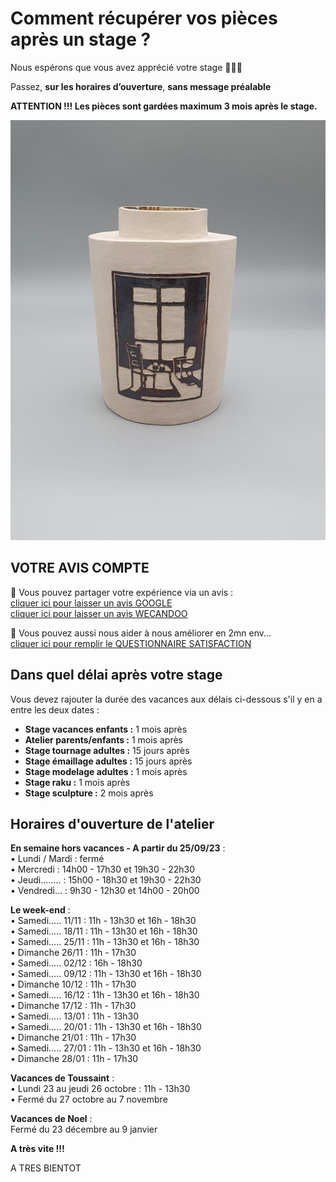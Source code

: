 # Comment récupérer vos pièces après un stage ?

Nous espérons que vous avez apprécié votre stage 🙏🙏🙏   

Passez, **sur les horaires d’ouverture**, **sans message préalable**   

**ATTENTION !!! Les pièces sont gardées maximum 3 mois après le stage.**   

<img src="/images/vase-poterie-modelage_atelier-fans-de-terre.jpeg" class="image-stage">  
  
  
## VOTRE AVIS COMPTE

🙏 Vous pouvez partager votre expérience via un avis :     
[cliquer ici pour laisser un avis GOOGLE](https://g.page/fansdeterre/review?gm)   
[cliquer ici pour laisser un avis WECANDOO](https://wecandoo.fr/atelier/initiation-ceramique-tour-decor-emaillage)  

🙏 Vous pouvez aussi nous aider à nous améliorer en 2mn env...   
[cliquer ici pour remplir le QUESTIONNAIRE SATISFACTION](https://forms.office.com/r/ZMh5YtCtj7)
 
 
## Dans quel délai après votre stage  

Vous devez rajouter la durée des vacances aux délais ci-dessous s'il y en a entre les deux dates :  
- **Stage vacances enfants :** 1 mois après 
- **Atelier parents/enfants :** 1 mois après 
- **Stage tournage adultes :** 15 jours après 
- **Stage émaillage adultes :** 15 jours après 
- **Stage modelage adultes :** 1 mois après 
- **Stage raku :** 1 mois après 
- **Stage sculpture :**  2 mois après  
  
  
## Horaires d'ouverture de l'atelier    

**En semaine hors vacances - A partir du 25/09/23** :  
•	Lundi / Mardi : fermé  
•	Mercredi : 14h00 - 17h30 et 19h30 - 22h30  
•	Jeudi........ : 15h00 - 18h30 et 19h30 - 22h30  
•	Vendredi... : 9h30 - 12h30 et 14h00 - 20h00  


**Le week-end** :   
•	Samedi..... 11/11 : 11h - 13h30 et 16h - 18h30  
•	Samedi..... 18/11 : 11h - 13h30 et 16h - 18h30  
•	Samedi..... 25/11 : 11h - 13h30 et 16h - 18h30  
•	Dimanche 26/11 : 11h - 17h30  
•	Samedi..... 02/12 : 16h - 18h30  
•	Samedi..... 09/12 : 11h - 13h30 et 16h - 18h30  
•	Dimanche 10/12 : 11h - 17h30  
•	Samedi..... 16/12 : 11h - 13h30 et 16h - 18h30  
•	Dimanche 17/12 : 11h - 17h30  
•	Samedi..... 13/01 : 11h - 13h30     
•	Samedi..... 20/01 : 11h - 13h30 et 16h - 18h30  
•	Dimanche 21/01 : 11h - 17h30   
•	Samedi..... 27/01 : 11h - 13h30 et 16h - 18h30  
•	Dimanche 28/01 : 11h - 17h30  

**Vacances de Toussaint** :  
•	Lundi 23 au jeudi 26 octobre : 11h - 13h30  
•	Fermé du 27 octobre au 7 novembre  

**Vacances de Noel** :  
Fermé du 23 décembre au 9 janvier    

   
**A très vite !!!**

  

 
 
  
A TRES BIENTOT  

